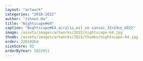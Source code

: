 ```yaml
---
layout: "artwork"
categories: "2018-2022"
author: "Jihoon Ha"
title: "Nightscape#64"
caption: "Nightscape#64_acrylic,oil on canvas_33×24㎝_2022"
image: /assets/images/artworks/2022/nightscape-64.jpg
thumb: /assets/images/artworks/2022/thumbs/nightscape-64.jpg
order: 22010264
sizeScore: 02
orderByYear: 2022011
---
```

